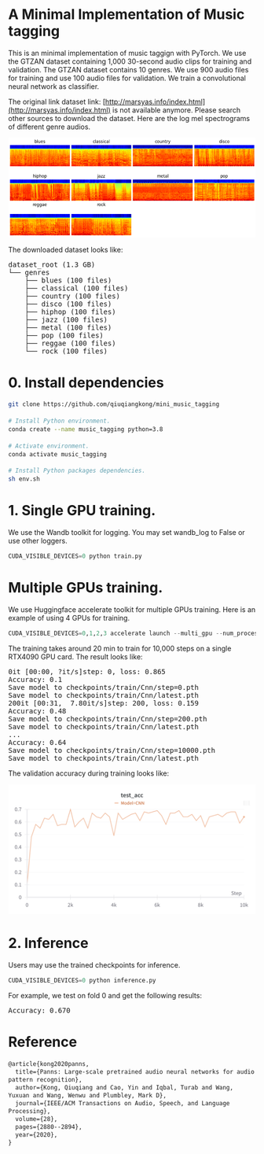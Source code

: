 
# A Minimal Implementation of Music tagging

This is an minimal implementation of music taggign with PyTorch. We use the GTZAN dataset containing 1,000 30-second audio clips for training and validation. The GTZAN dataset contains 10 genres. We use 900 audio files for training and use 100 audio files for validation. We train a convolutional neural network as classifier.

The original link dataset link: [http://marsyas.info/index.html](http://marsyas.info/index.html) is not available anymore. Please search other sources to download the dataset. Here are the log mel spectrograms of different genre audios.

![Log mel spectrogram](assets/data_spectrograms.png)

The downloaded dataset looks like:

<pre>
dataset_root (1.3 GB)
└── genres
    ├── blues (100 files)
    ├── classical (100 files)
    ├── country (100 files)
    ├── disco (100 files)
    ├── hiphop (100 files)
    ├── jazz (100 files)
    ├── metal (100 files)
    ├── pop (100 files)
    ├── reggae (100 files)
    └── rock (100 files)
</pre>

# 0. Install dependencies

```bash
git clone https://github.com/qiuqiangkong/mini_music_tagging

# Install Python environment.
conda create --name music_tagging python=3.8

# Activate environment.
conda activate music_tagging

# Install Python packages dependencies.
sh env.sh
```

# 1. Single GPU training.

We use the Wandb toolkit for logging. You may set wandb_log to False or use other loggers.

```python
CUDA_VISIBLE_DEVICES=0 python train.py
```

# Multiple GPUs training.

We use Huggingface accelerate toolkit for multiple GPUs training. Here is an example of using 4 GPUs for training.

```python
CUDA_VISIBLE_DEVICES=0,1,2,3 accelerate launch --multi_gpu --num_processes 4 train_accelerate.py
```

The training takes around 20 min to train for 10,000 steps on a single RTX4090 GPU card. The result looks like:

<pre>
0it [00:00, ?it/s]step: 0, loss: 0.865           
Accuracy: 0.1                                 
Save model to checkpoints/train/Cnn/step=0.pth   
Save model to checkpoints/train/Cnn/latest.pth
200it [00:31,  7.80it/s]step: 200, loss: 0.159   
Accuracy: 0.48                                
Save model to checkpoints/train/Cnn/step=200.pth 
Save model to checkpoints/train/Cnn/latest.pth
...
Accuracy: 0.64
Save model to checkpoints/train/Cnn/step=10000.pth
Save model to checkpoints/train/Cnn/latest.pth
</pre>

The validation accuracy during training looks like:

![Validation accuracy](assets/acc_on_fold_0.png)

# 2. Inference

Users may use the trained checkpoints for inference.

```python
CUDA_VISIBLE_DEVICES=0 python inference.py
```

For example, we test on fold 0 and get the following results:

<pre>
Accuracy: 0.670
</pre>

# Reference

```
@article{kong2020panns,
  title={Panns: Large-scale pretrained audio neural networks for audio pattern recognition},
  author={Kong, Qiuqiang and Cao, Yin and Iqbal, Turab and Wang, Yuxuan and Wang, Wenwu and Plumbley, Mark D},
  journal={IEEE/ACM Transactions on Audio, Speech, and Language Processing},
  volume={28},
  pages={2880--2894},
  year={2020},
}
```